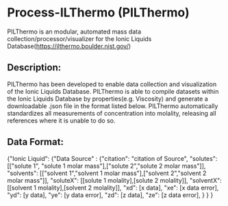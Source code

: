 # Process-ILThermo (PILThermo)
PILThermo is an modular, automated mass data collection/processor/visualizer for the Ionic Liquids Database(https://ilthermo.boulder.nist.gov/)

## Description:
PILThermo has been developed to enable data collection and visualization of the Ionic Liquids Database. PILThermo is able to compile datasets within the Ionic Liquids Database by properties(e.g. Viscosity) and generate a downloadable .json file in the format listed below. PILThermo automatically standardizes all measurements of concentration into molality, releasing all references where it is unable to do so.

## Data Format:
{"Ionic Liquid": 
  {"Data Source" :
    {"citation": "citation of Source",
    "solutes": [["solute 1", "solute 1 molar mass"],["solute 2","solute 2 molar mass"]],
    "solvents": [["solvent 1","solvent 1 molar mass"],["solvent 2","solvent 2 molar mass"]],
    "soluteX": [[solute 1 molality],[solute 2 molality]],
    "solventX": [[solvent 1 molality],[solvent 2 molality]],
    "xd": [x data],
    "xe": [x data error],
    "yd": [y data],
    "ye": [y data error],
    "zd": [z data],
    "ze": [z data error],
    }
  }
}
